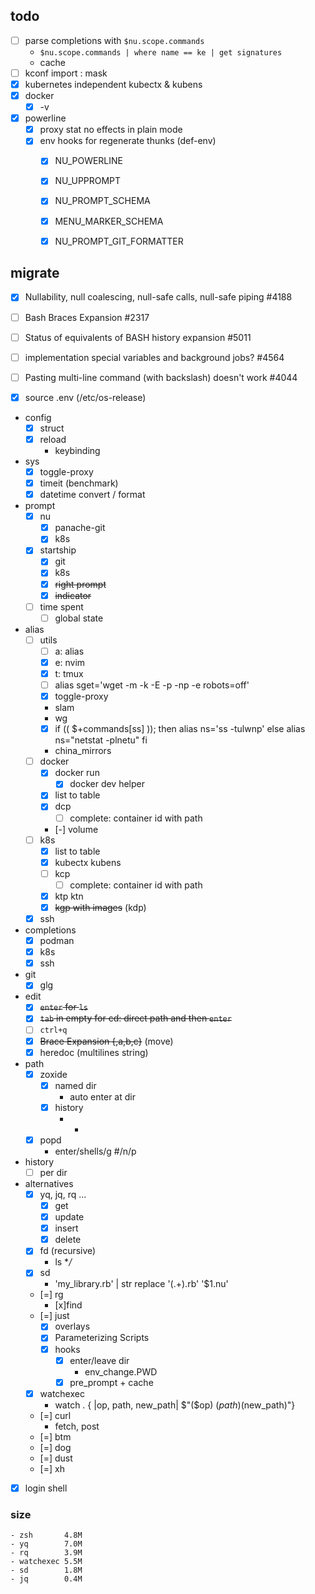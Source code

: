 ## todo
- [ ] parse completions with `$nu.scope.commands`
    - `$nu.scope.commands | where name == ke | get signatures`
    - cache
- [ ] kconf import : mask
- [x] kubernetes independent kubectx & kubens
- [x] docker
    - [x] -v
- [x] powerline
    - [x] proxy stat no effects in plain mode
    - [x] env hooks for regenerate thunks (def-env)
        - [x] NU_POWERLINE
        - [x] NU_UPPROMPT
        - [x] NU_PROMPT_SCHEMA
        - [x] MENU_MARKER_SCHEMA
        - [x] NU_PROMPT_GIT_FORMATTER


## migrate
- [x] Nullability, null coalescing, null-safe calls, null-safe piping #4188
- [ ] Bash Braces Expansion #2317
- [ ] Status of equivalents of BASH history expansion #5011
- [ ] implementation special variables and background jobs? #4564
- [ ] Pasting multi-line command (with backslash) doesn't work #4044
- [x] source .env (/etc/os-release)


- config
    - [x] struct
    - [x] reload
        - keybinding
- sys
    - [x] toggle-proxy
    - [x] timeit (benchmark)
    - [x] datetime convert / format
- prompt
    - [x] nu
        - [x] panache-git
        - [x] k8s
    - [x] startship
        - [x] git
        - [x] k8s
        - [x] ~~right prompt~~
        - [x] ~~indicator~~
    - [ ] time spent
        - [ ] global state
- alias
    - [ ] utils
        - [ ] a: alias
        - [x] e: nvim
        - [x] t: tmux
        - [ ] alias sget='wget -m -k -E -p -np -e robots=off'
        - [x] toggle-proxy
        - slam
        - wg
        - [x] if (( $+commands[ss] )); then
              alias ns='ss -tulwnp'
          else
              alias ns="netstat -plnetu"
          fi
        - china_mirrors
    - [ ] docker
        - [x] docker run
            - [x] docker dev helper
        - [x] list to table
        - [x] dcp
            - [ ] complete: container id with path
        - [-] volume
    - [ ] k8s
        - [x] list to table
        - [x] kubectx kubens
        - [ ] kcp
            - [ ] complete: container id with path
        - [x] ktp ktn
        - [x] ~~kgp with images~~ (kdp)
    - [x] ssh
- completions
    - [x] podman
    - [x] k8s
    - [x] ssh
- git
    - [x] glg
- edit
    - [x] ~~`enter` for `ls`~~
    - [x] ~~`tab` in empty for cd: direct path and then `enter`~~
    - [ ] `ctrl+q`
    - [x] ~~Brace Expansion {,a,b,c}~~ (move)
    - [x] heredoc (multilines string)
- path
    - [x] zoxide
        - [x] named dir
            - auto enter at dir
        - [x] history
            - -
    - [x] popd
        - enter/shells/g #/n/p
- history
    - [ ] per dir
- alternatives
    - [x] yq, jq, rq ...
        - [x] get
        - [x] update
        - [x] insert
        - [x] delete
    - [x] fd (recursive)
        - ls **/*
    - [x] sd
        - 'my_library.rb' | str replace '(.+).rb' '$1.nu'
    - [=] rg
        - [x]find
    - [=] just
        - [x] overlays
        - [x] Parameterizing Scripts
        - [x] hooks
            - [x] enter/leave dir
                - env_change.PWD
            - [x] pre_prompt + cache
    - [x] watchexec
        - watch . { |op, path, new_path| $"($op) ($path) ($new_path)"}
    - [=] curl
        - fetch, post
    - [=] btm
    - [=] dog
    - [=] dust
    - [=] xh
- [x] login shell

### size
    - zsh       4.8M
    - yq        7.0M
    - rq        3.9M
    - watchexec 5.5M
    - sd        1.8M
    - jq        0.4M

